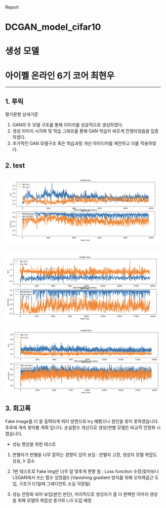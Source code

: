 Report
# DCGAN_model_cifar10
# 생성 모델
# 아이펠 온라인 6기 코어 최현우

---

## 1. 루릭
평가문항	상세기준
1. GAN의 두 모델 구조를 통해 이미지를 성공적으로 생성하였다.	
2. 생성 이미지 시각화 및 학습 그래프를 통해 GAN 학습이 바르게 진행되었음을 입증하였다.	
3. 추가적인 GAN 모델구조 혹은 학습과정 개선 아이디어를 제안하고 이를 적용하였다.	

## 2. test

![test01](./image/GAN_test01.png)
---
![test02](./image/GAN_test02.png)
---
![test03](./image/GAN_test03.png)

## 3. 회고록
Fake image를 더 잘 출력되게 여러 방면으로 try 해봤으나 원인을 찾지 못하였습니다.
추후에 계속 찾아볼 계획 입니다. 손실함수 개선으로 생성/판별 모델은 비교적 안정화 시켰습니다.

* 성능 향상을 위한 테스트
  
1. 판별자가 판별을 너무 잘하는 경향이 있어 보임 : 판별자 고정, 생성자 모델 복잡도 상승, lr 감소

2. 1번 테스트로 Fake img만 너무 잘 맞추게 편향 됨 : Loss function 수정(찾아보니 LSGAN에서 쓰는 함수 있었음!)
(Vanishing gradient 방지를 위해 오차제곱근 도입, 구조가 0,1일때 그레디언트 소실 걱정됨)

1. 성능 안정화 되어 보임(본인 판단), 마지막으로 생성자가 좀 더 완벽한 이미지 생성을 위해 모델의 복잡성 증가와 LrS 도입 예정